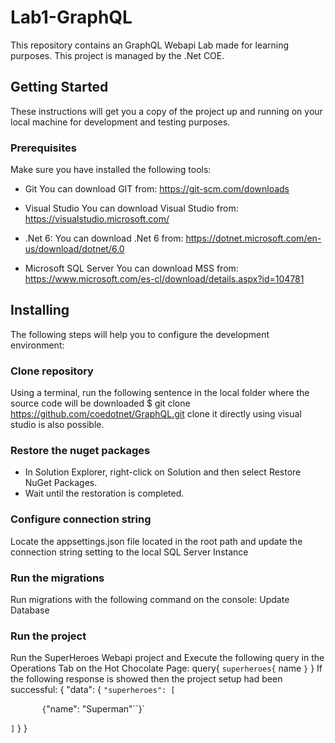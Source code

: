 # Lab1-GraphQL
This repository contains an GraphQL Webapi Lab made for learning purposes.
This project is managed by the .Net COE.

## Getting Started
These instructions will get you a copy of the project up and running on your local machine for development and testing purposes.

### Prerequisites
Make sure you have installed the following tools:

+ Git
You can download GIT from: https://git-scm.com/downloads

+ Visual Studio
You can download Visual Studio from: https://visualstudio.microsoft.com/

+ .Net 6:
You can download .Net 6 from: https://dotnet.microsoft.com/en-us/download/dotnet/6.0

+ Microsoft SQL Server
You can download MSS from: https://www.microsoft.com/es-cl/download/details.aspx?id=104781

## Installing
The following steps will help you to configure the development environment:

### Clone repository
Using a terminal, run the following sentence in the local folder where the source code will be downloaded
$ git clone https://github.com/coedotnet/GraphQL.git
clone it directly using visual studio is also possible.

### Restore the nuget packages
+ In Solution Explorer, right-click on Solution and then select Restore NuGet Packages.
+ Wait until the restoration is completed.

### Configure connection string
Locate the appsettings.json file located in the root path and update the connection string setting to the local SQL Server Instance

### Run the migrations
Run migrations with the following command on the console:
Update Database

### Run the project
Run the SuperHeroes Webapi project and Execute the following query in the Operations Tab on the Hot Chocolate Page:
query{
`superheroes{`
 name
`}`
}
If the following response is showed then the project setup had been successful:
{
"data": {
`"superheroes": [`

`	  	{`"name": "Superman"``}`

`]`
}
}
